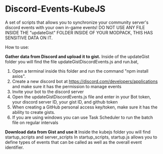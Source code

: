 # Discord-Events-KubeJS
A set of scripts that allows you to synchronize your community server's discord events with your own in-game events!
DO NOT USE ANY FILE INSIDE THE "updateGist" FOLDER INSIDE OF YOUR MODPACK, THIS HAS SENSITIVE DATA ON IT.

How to use:

**Gather data from Discord and upload it to gist.**
Inside of the updateGist folder you will find the file updateGistDiscordEvents.js and run.bat,
1. Open a terminal inside this folder and run the command "npm install axios".
2. Create a new discord bot at https://discord.com/developers/applications and make sure it has the permission to manage events
3. Invite your bot to the discord server
4. Open the updateGistDiscordEvents.js file and enter in your Bot token, your discord server ID, your gist ID, and github token
5. When creating a GitHub personal access key/token, make sure it has the ability to create gists.
6. If you are using windows you can use Task Scheduler to run the batch file on regular intervals

**Download data from Gist and use it**
Inside the kubejs folder you will find startup_scripts and server_scripts
In startup_scripts, startup.js allows you to define types of events that can be called as well as the overall event identifier.

